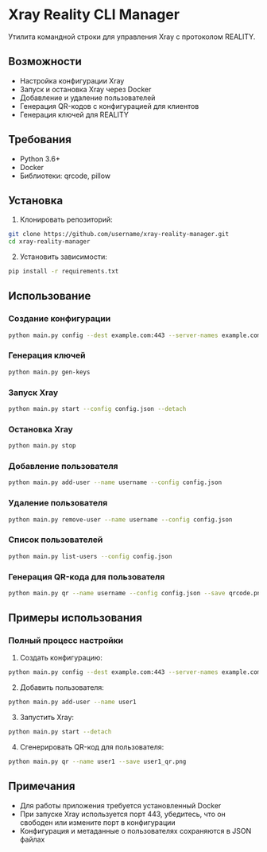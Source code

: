 # Xray Reality CLI Manager

Утилита командной строки для управления Xray с протоколом REALITY.

## Возможности

- Настройка конфигурации Xray
- Запуск и остановка Xray через Docker
- Добавление и удаление пользователей
- Генерация QR-кодов с конфигурацией для клиентов
- Генерация ключей для REALITY

## Требования

- Python 3.6+
- Docker
- Библиотеки: qrcode, pillow

## Установка

1. Клонировать репозиторий:
```bash
git clone https://github.com/username/xray-reality-manager.git
cd xray-reality-manager
```

2. Установить зависимости:
```bash
pip install -r requirements.txt
```

## Использование

### Создание конфигурации

```bash
python main.py config --dest example.com:443 --server-names example.com www.example.com --port 443 --save config.json
```

### Генерация ключей

```bash
python main.py gen-keys
```

### Запуск Xray

```bash
python main.py start --config config.json --detach
```

### Остановка Xray

```bash
python main.py stop
```

### Добавление пользователя

```bash
python main.py add-user --name username --config config.json
```

### Удаление пользователя

```bash
python main.py remove-user --name username --config config.json
```

### Список пользователей

```bash
python main.py list-users --config config.json
```

### Генерация QR-кода для пользователя

```bash
python main.py qr --name username --config config.json --save qrcode.png
```

## Примеры использования

### Полный процесс настройки

1. Создать конфигурацию:
```bash
python main.py config --dest example.com:443 --server-names example.com www.example.com
```

2. Добавить пользователя:
```bash
python main.py add-user --name user1
```

3. Запустить Xray:
```bash
python main.py start --detach
```

4. Сгенерировать QR-код для пользователя:
```bash
python main.py qr --name user1 --save user1_qr.png
```

## Примечания

- Для работы приложения требуется установленный Docker
- При запуске Xray используется порт 443, убедитесь, что он свободен или измените порт в конфигурации
- Конфигурация и метаданные о пользователях сохраняются в JSON файлах
